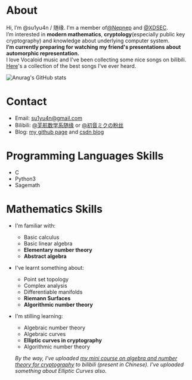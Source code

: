 # About
Hi, I’m @su1yu4n / 随缘. I'm a member of[@Nepnep](https://ctftime.org/team/106104) and [@XDSEC](https://github.com/XDSEC).  \
I’m interested in **modern mathematics**, **cryptology**(especially public key cryptography) and knowledge about underlying computer system. \
**I’m currently preparing for watching my friend's presentations about automorphic representation.**
\
I love Vocaloid music and I've been collecting some nice songs on bilibili. [Here](https://space.bilibili.com/486203906/favlist?fid=1416101706)'s a collection of the best songs I've ever heard. 
<!--- - 💞️ I’m looking to collaborate on ... --->

![Anurag's GitHub stats](https://github-readme-stats.vercel.app/api?username=su1yu4n&count_private=true&theme=cobalt&show_icons=true)

# Contact 
- Email: su1yu4n@gmail.com
- Bilibili: [@芜航数学系随缘](https://space.bilibili.com/5896804) or [@初音ミクの粉丝](https://space.bilibili.com/486203906)
- Blog: [my github page](su1yu4n.github.io) and [csdn blog](blog.csdn.net/qq_42667481)

# Programming Languages Skills
- C
- Python3
- Sagemath

# Mathematics Skills
- I'm familiar with:
  - Basic calculus
  - Basic linear algebra
  - **Elementary number theory**
  - **Abstract algebra**
- I've learnt something about: 
  - Point set topology
  - Complex analysis
  - Differentiable manifolds
  - **Riemann Surfaces**
  - **Algorithmic number theory** 
- I'm stilling learning:
  - Algebraic number theory
  - Algebraic curves
  - **Elliptic curves in cryptography**
  - Algorithmic number theory 

  *By the way, I've uploaded [my mini course on algebra and number theory for cryptography](https://www.bilibili.com/video/BV16F411377F) to bilibili (present in Chinese). I've uploaded something about Elliptic Curves also.*


<!---
su1yu4n/su1yu4n is a ✨ special ✨ repository because its `README.md` (this file) appears on your GitHub profile.
You can click the Preview link to take a look at your changes.
--->
